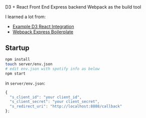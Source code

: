 ##

D3 + React Front End
Express backend
Webpack as the build tool

I learned a lot from:
- [Example D3 React Integration](https://github.com/nicolashery/example-d3-react)
- [Webpack Express Boilerplate](https://github.com/christianalfoni/webpack-express-boilerplate)

## Startup

```sh
npm install
touch server/env.json
# edit env.json with spotify info as below
npm start
```

in `server/env.json`:
```js
{
  "s_client_id": "your client_id",
  "s_client_secret": "your client_secret",
  "s_redirect_uri": "http://localhost:8888/callback"
};
```
